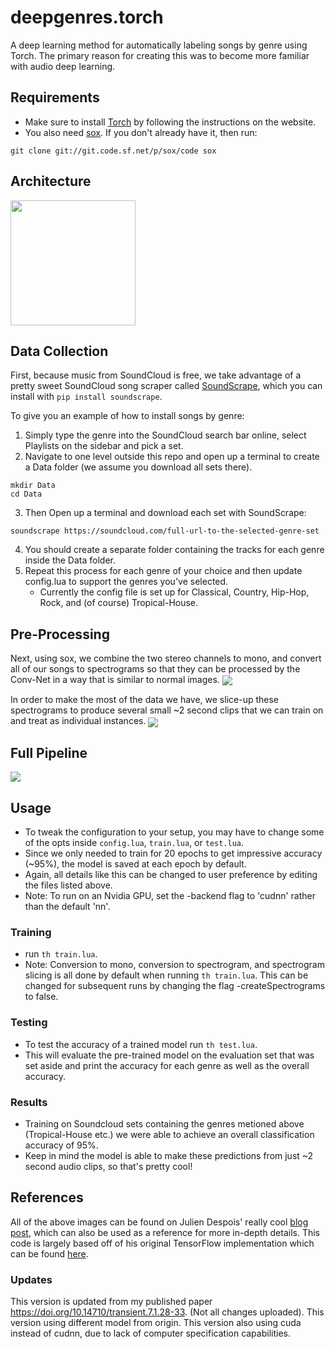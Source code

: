 # deepgenres.torch
A deep learning method for automatically labeling songs by genre using Torch.  The primary reason for creating this was to become more familiar with audio deep learning.    

## Requirements
* Make sure to install [Torch](http://torch.ch/) by following the instructions on the website. 
* You also need [sox](http://sox.sourceforge.net/). If you don't already have it, then run:
```Shell
git clone git://git.code.sf.net/p/sox/code sox
```

## Architecture
<img align="center" src = "https://github.com/amdegroot/deepgenres.torch/blob/master/doc/network.png" height = 200/>

## Data Collection
First, because music from SoundCloud is free, we take advantage of a pretty sweet SoundCloud song scraper called [SoundScrape](https://github.com/Miserlou/SoundScrape), which you can install with `pip install soundscrape`. 

 To give you an example of how to install songs by genre:
 
  1. Simply type the genre into the SoundCloud search bar online, select Playlists on the sidebar and pick a set. 
  2.  Navigate to one level outside this repo and open up a terminal to create a Data folder (we assume you download all sets there).
  ```Shell
  mkdir Data
  cd Data
  ```
  3.  Then Open up a terminal and download each set with SoundScrape:
  ```Shell
  soundscrape https://soundcloud.com/full-url-to-the-selected-genre-set
  ```
  4.  You should create a separate folder containing the tracks for each genre inside the Data folder. 
  5.  Repeat this process for each genre of your choice and then update config.lua to support the genres you've selected.
      * Currently the config file is set up for Classical, Country, Hip-Hop, Rock, and (of course) Tropical-House.
        
 ## Pre-Processing
 Next, using sox, we combine the two stereo channels to mono, and convert all of our songs to spectrograms so that they can be processed by the Conv-Net in a way that is similar to normal images.
 <img align="center" src= "https://github.com/amdegroot/deepgenres.torch/blob/master/doc/spectrogram_example.png"/>
 
 In order to make the most of the data we have, we slice-up these spectrograms to produce several small ~2 second clips that we can train on and treat as individual instances.
 <img align="center" src= "https://github.com/amdegroot/deepgenres.torch/blob/master/doc/sliced_spec_example.png"/>
 
## Full Pipeline
 <img align="center" src= "https://github.com/amdegroot/deepgenres.torch/blob/master/doc/pipeline.png"/>
 
## Usage
* To tweak the configuration to your setup, you may have to change some of the opts inside `config.lua`, `train.lua`, or `test.lua`.
* Since we only needed to train for 20 epochs to get impressive accuracy (~95%), the model is saved at each epoch by default.  
* Again, all details like this can be changed to user preference by editing the files listed above.
* Note: To run on an Nvidia GPU, set the -backend flag to 'cudnn' rather than the default 'nn'. 

### Training 
* run  `th train.lua`.
* Note: Conversion to mono, conversion to spectrogram, and spectrogram slicing is all done by default when running `th train.lua`.  This can be changed for subsequent runs by changing the flag -createSpectrograms to false.

### Testing 
* To test the accuracy of a trained model run `th test.lua`. 
* This will evaluate the pre-trained model on the evaluation set that was set aside and print the accuracy for each genre as well as the overall accuracy. 

### Results
* Training on Soundcloud sets containing the genres metioned above (Tropical-House etc.) we were able to achieve an overall classification accuracy of 95%.  
* Keep in mind the model is able to make these predictions from just ~2 second audio clips, so that's pretty cool!
 
## References
All of the above images can be found on Julien Despois' really cool [blog post](https://chatbotslife.com/finding-the-genre-of-a-song-with-deep-learning-da8f59a61194), which can also be used as a reference for more in-depth details. This code is largely based off of his original TensorFlow implementation which can be found [here](https://github.com/despoisj/DeepAudioClassification).  

### Updates
This version is updated from my published paper https://doi.org/10.14710/transient.7.1.28-33. (Not all changes uploaded).
This version using different model from origin.
This version also using cuda instead of cudnn, due to lack of computer specification capabilities.